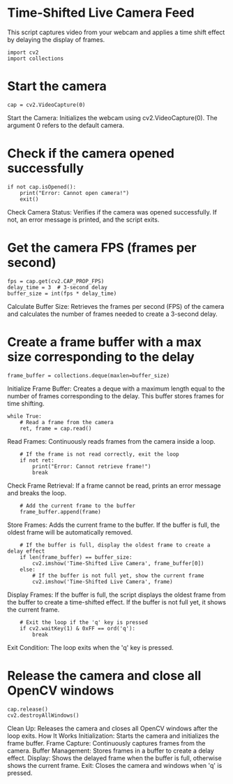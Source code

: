 # Time-Shifted Live Camera Feed
This script captures video from your webcam and applies a time shift effect by delaying the display of frames.

```
import cv2
import collections
```
# Start the camera
```
cap = cv2.VideoCapture(0)
```
Start the Camera: Initializes the webcam using cv2.VideoCapture(0). The argument 0 refers to the default camera.

# Check if the camera opened successfully
```
if not cap.isOpened():
    print("Error: Cannot open camera!")
    exit()
```
Check Camera Status: Verifies if the camera was opened successfully. If not, an error message is printed, and the script exits.

# Get the camera FPS (frames per second)
```
fps = cap.get(cv2.CAP_PROP_FPS)
delay_time = 3  # 3-second delay
buffer_size = int(fps * delay_time)
```
Calculate Buffer Size: Retrieves the frames per second (FPS) of the camera and calculates the number of frames needed to create a 3-second delay.

# Create a frame buffer with a max size corresponding to the delay
```
frame_buffer = collections.deque(maxlen=buffer_size)
```
Initialize Frame Buffer: Creates a deque with a maximum length equal to the number of frames corresponding to the delay. This buffer stores frames for time shifting.
```
while True:
    # Read a frame from the camera
    ret, frame = cap.read()
```
Read Frames: Continuously reads frames from the camera inside a loop.
```
    # If the frame is not read correctly, exit the loop
    if not ret:
        print("Error: Cannot retrieve frame!")
        break
```
Check Frame Retrieval: If a frame cannot be read, prints an error message and breaks the loop.
```
    # Add the current frame to the buffer
    frame_buffer.append(frame)
```
Store Frames: Adds the current frame to the buffer. If the buffer is full, the oldest frame will be automatically removed.
```
    # If the buffer is full, display the oldest frame to create a delay effect
    if len(frame_buffer) == buffer_size:
        cv2.imshow('Time-Shifted Live Camera', frame_buffer[0])
    else:
        # If the buffer is not full yet, show the current frame
        cv2.imshow('Time-Shifted Live Camera', frame)
```
Display Frames:
If the buffer is full, the script displays the oldest frame from the buffer to create a time-shifted effect.
If the buffer is not full yet, it shows the current frame.
```
    # Exit the loop if the 'q' key is pressed
    if cv2.waitKey(1) & 0xFF == ord('q'):
        break
```
Exit Condition: The loop exits when the 'q' key is pressed.
# Release the camera and close all OpenCV windows
```
cap.release()
cv2.destroyAllWindows()
```
Clean Up: Releases the camera and closes all OpenCV windows after the loop exits.
How It Works
Initialization: Starts the camera and initializes the frame buffer.
Frame Capture: Continuously captures frames from the camera.
Buffer Management: Stores frames in a buffer to create a delay effect.
Display: Shows the delayed frame when the buffer is full, otherwise shows the current frame.
Exit: Closes the camera and windows when 'q' is pressed.

